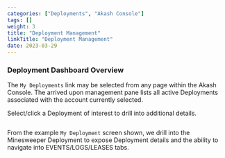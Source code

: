 ```yaml
---
categories: ["Deployments", "Akash Console"]
tags: []
weight: 3
title: "Deployment Management"
linkTitle: "Deployment Management"
date: 2023-03-29
---
```


### Deployment Dashboard Overview

The `My Deployments` link may be selected from any page within the Akash Console.  The arrived upon management pane lists all active Deployments associated with the account currently selected.

Select/click a Deployment of interest to drill into additional details.

<figure><img src="../../../.gitbook/assets/akashConsoleDeploymentManagement.png" alt=""><figcaption></figcaption></figure>

From the example `My Deployment` screen shown, we drill into the Minesweeper Deployment to expose Deployment details and the ability to navigate into EVENTS/LOGS/LEASES tabs.

<figure><img src="../../../.gitbook/assets/akashConsoleDeploymentComplete.png" alt=""><figcaption></figcaption></figure>
